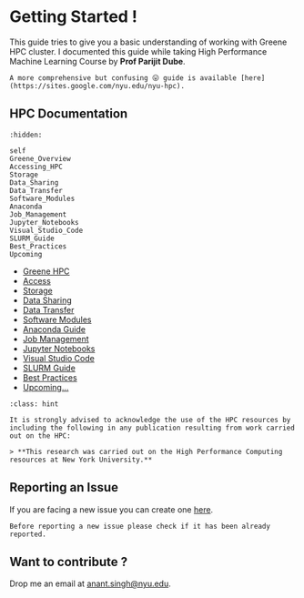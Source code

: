# Getting Started !


This guide tries to give you a basic understanding of working with Greene HPC cluster. I documented this guide while taking High Performance Machine Learning Course by **Prof Parijit Dube**.

```{note} 
A more comprehensive but confusing 😛 guide is available [here](https://sites.google.com/nyu.edu/nyu-hpc).
```


## HPC Documentation

<!-- :numbered: -->
```{toctree} 
:hidden:

self
Greene_Overview
Accessing_HPC
Storage
Data_Sharing
Data_Transfer
Software_Modules
Anaconda
Job_Management
Jupyter_Notebooks
Visual_Studio_Code
SLURM_Guide
Best_Practices
Upcoming
```

- [Greene HPC](Greene_Overview.md)
- [Access](Accessing_HPC.md)
- [Storage](Storage.md)
- [Data Sharing](Data_Sharing.md)
- [Data Transfer](Data_Transfer.md)
- [Software Modules](Software_Modules.md)
- [Anaconda Guide](Anaconda.md)
- [Job Management](Job_Management.md)
- [Jupyter Notebooks](Jupyter_Notebooks.md)
- [Visual Studio Code](Visual_Studio_Code.md)
- [SLURM Guide](SLURM_Guide.md)
- [Best Practices](Best_Practices.md)
- [Upcoming...](Upcoming.md)


```{admonition} Acknowledgement
:class: hint

It is strongly advised to acknowledge the use of the HPC resources by including the following in any publication resulting from work carried out on the HPC:

> **This research was carried out on the High Performance Computing resources at New York University.**
```
## Reporting an Issue

If you are facing a new issue you can create one [here](https://github.com/95anantsingh/nyu-greene-hpc/issues).

```{attention}
Before reporting a new issue please check if it has been already reported.
```

## Want to contribute ?

Drop me an email at <a href="mailto:anant.singh@nyu.edu?subject=HPC Docs!&body=Hello Anant,">anant.singh@nyu.edu</a>.
